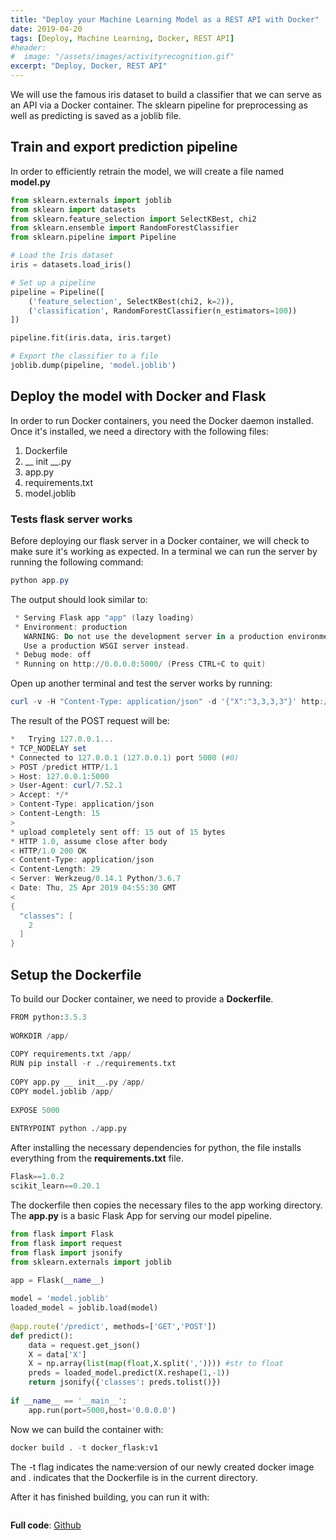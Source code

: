 ```yaml
---
title: "Deploy your Machine Learning Model as a REST API with Docker"
date: 2019-04-20
tags: [Deploy, Machine Learning, Docker, REST API]
#header:
#  image: "/assets/images/activityrecognition.gif"
excerpt: "Deploy, Docker, REST API"
---
```


We will use the famous iris dataset to build a classifier that we can serve as an API via a Docker container. The sklearn pipeline for preprocessing as well as predicting is saved as a joblib file. 

## Train and export prediction pipeline

In order to efficiently retrain the model, we will create a file named __model.py__

```python
from sklearn.externals import joblib
from sklearn import datasets
from sklearn.feature_selection import SelectKBest, chi2
from sklearn.ensemble import RandomForestClassifier
from sklearn.pipeline import Pipeline

# Load the Iris dataset
iris = datasets.load_iris()

# Set up a pipeline
pipeline = Pipeline([
    ('feature_selection', SelectKBest(chi2, k=2)),
    ('classification', RandomForestClassifier(n_estimators=100))
])

pipeline.fit(iris.data, iris.target)

# Export the classifier to a file
joblib.dump(pipeline, 'model.joblib')
```

## Deploy the model with Docker and Flask

In order to run Docker containers, you need the Docker daemon installed. Once it's installed, we need a directory with the following files:
1. Dockerfile
2. __ init __.py
3. app.py
4. requirements.txt
5. model.joblib

### Tests flask server works

Before deploying our flask server in a Docker container, we will check to make sure it's working as expected. In a terminal we can run the server by running the following command:
```powershell
python app.py
```
The output should look similar to:
```powershell
 * Serving Flask app "app" (lazy loading)
 * Environment: production
   WARNING: Do not use the development server in a production environment.
   Use a production WSGI server instead.
 * Debug mode: off
 * Running on http://0.0.0.0:5000/ (Press CTRL+C to quit)
```

Open up another terminal and test the server works by running:
```powershell
curl -v -H "Content-Type: application/json" -d '{"X":"3,3,3,3"}' http://127.0.0.1:5000/predict
```

The result of the POST request will be:
```powershell
*   Trying 127.0.0.1...
* TCP_NODELAY set
* Connected to 127.0.0.1 (127.0.0.1) port 5000 (#0)
> POST /predict HTTP/1.1
> Host: 127.0.0.1:5000
> User-Agent: curl/7.52.1
> Accept: */*
> Content-Type: application/json
> Content-Length: 15
> 
* upload completely sent off: 15 out of 15 bytes
* HTTP 1.0, assume close after body
< HTTP/1.0 200 OK
< Content-Type: application/json
< Content-Length: 29
< Server: Werkzeug/0.14.1 Python/3.6.7
< Date: Thu, 25 Apr 2019 04:55:30 GMT
< 
{
  "classes": [
    2
  ]
}

```

## Setup the Dockerfile

To build our Docker container, we need to provide a __Dockerfile__. 

```python
FROM python:3.5.3
 
WORKDIR /app/
 
COPY requirements.txt /app/
RUN pip install -r ./requirements.txt
 
COPY app.py __ init__.py /app/
COPY model.joblib /app/
 
EXPOSE 5000
 
ENTRYPOINT python ./app.py
```

After installing the necessary dependencies for python, the file installs everything from the __requirements.txt__ file.

```python
Flask==1.0.2
scikit_learn==0.20.1
```

The dockerfile then copies the necessary files to the app working directory. The __app.py__ is a basic Flask App for serving our model pipeline.

```python
from flask import Flask
from flask import request
from flask import jsonify
from sklearn.externals import joblib
 
app = Flask(__name__)

model = 'model.joblib'
loaded_model = joblib.load(model)
 
@app.route('/predict', methods=['GET','POST'])
def predict():
    data = request.get_json()
    X = data['X']
    X = np.array(list(map(float,X.split(',')))) #str to float
    preds = loaded_model.predict(X.reshape(1,-1))
    return jsonify({'classes': preds.tolist()})
  
if __name__ == '__main__':
    app.run(port=5000,host='0.0.0.0')
```

Now we can build the container with:

```python
docker build . -t docker_flask:v1
```

The -t flag indicates the name:version of our newly created docker image and . indicates that the Dockerfile is in the current directory.

After it has finished building, you can run it with:
```python

```
**Full code**: [Github](https://github.com/hacheemaster/DeployMLRestAPIDocker)

